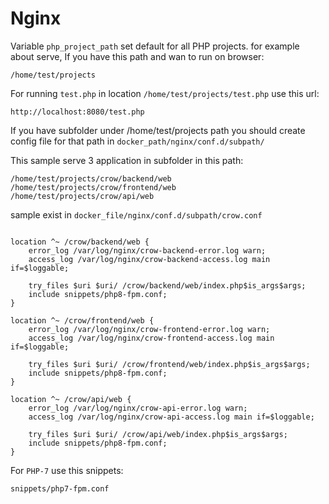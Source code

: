 # Nginx

Variable `php_project_path` set default for all PHP projects. for example about serve, If you have this path and wan to run on browser:

```
/home/test/projects
```

For running `test.php` in location `/home/test/projects/test.php` use this url:

```
http://localhost:8080/test.php
```

If you have subfolder under /home/test/projects path you should create config file for that path in `docker_path/nginx/conf.d/subpath/`

This sample serve 3 application in subfolder in this path:

```
/home/test/projects/crow/backend/web
/home/test/projects/crow/frontend/web
/home/test/projects/crow/api/web

```

sample exist in `docker_file/nginx/conf.d/subpath/crow.conf`

```

location ^~ /crow/backend/web {
    error_log /var/log/nginx/crow-backend-error.log warn;
    access_log /var/log/nginx/crow-backend-access.log main if=$loggable;

    try_files $uri $uri/ /crow/backend/web/index.php$is_args$args;
    include snippets/php8-fpm.conf;
}

location ^~ /crow/frontend/web {
    error_log /var/log/nginx/crow-frontend-error.log warn;
    access_log /var/log/nginx/crow-frontend-access.log main if=$loggable;

    try_files $uri $uri/ /crow/frontend/web/index.php$is_args$args;
    include snippets/php8-fpm.conf;
}

location ^~ /crow/api/web {
    error_log /var/log/nginx/crow-api-error.log warn;
    access_log /var/log/nginx/crow-api-access.log main if=$loggable;

    try_files $uri $uri/ /crow/api/web/index.php$is_args$args;
    include snippets/php8-fpm.conf;
}

```

For `PHP-7` use this snippets:

```
snippets/php7-fpm.conf
```
